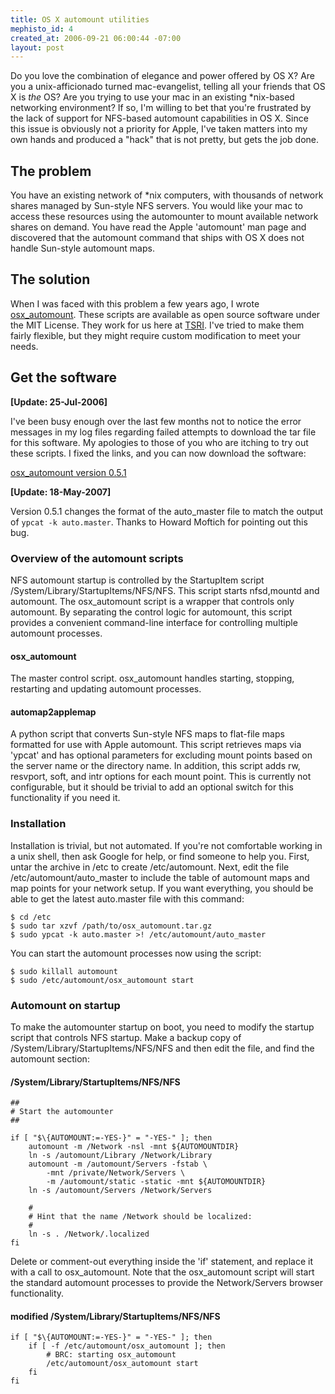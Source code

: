 ```yaml
--- 
title: OS X automount utilities
mephisto_id: 4
created_at: 2006-09-21 06:00:44 -07:00
layout: post
---
```

Do you love the combination of elegance and power offered by OS X? Are you a
unix-afficionado turned mac-evangelist, telling all your friends that OS X
is _the_ OS? Are you trying to use your mac in an existing \*nix-based
networking environment? If so, I'm willing to bet that you're frustrated by the
lack of support for NFS-based automount capabilities in OS X. Since this issue
is obviously not a priority for Apple, I've taken matters into my own hands and
produced a "hack" that is not pretty, but gets the job done.

## The problem ##
You have an existing network of \*nix computers, with thousands of network
shares managed by Sun-style NFS servers.  You would like your mac to access
these resources using the automounter to mount available network shares on
demand. You have read the Apple 'automount' man page and discovered that the
automount command that ships with OS X does not handle Sun-style automount
maps.

## The solution ##
When I was faced with this problem a few years ago, I wrote
[osx_automount][]. These
scripts are available as open source software under the MIT License. They work
for us here at [TSRI][]. I've tried to make them fairly
flexible, but they might require custom modification to meet your needs.

[osx_automount]: http://chapados.org/download/osx_automount.tar.gz
[tsri]: http://www.scripps.edu/

## Get the software ##
**[Update: 25-Jul-2006]**

I've been busy enough over the last few months not to notice the error messages
in my log files regarding failed attempts to download the tar file for this software.
My apologies to those of you who are itching to try out these scripts.
I fixed the links, and you can now download the software:

[osx_automount version 0.5.1][osx_automount]

**[Update: 18-May-2007]**

Version 0.5.1 changes the format of the auto_master file to match the output of `ypcat -k auto.master`. Thanks to Howard Moftich for pointing out this bug.   

### Overview of the automount scripts ###
NFS automount startup is controlled by the StartupItem script
/System/Library/StartupItems/NFS/NFS. This script starts nfsd,mountd and
automount. The osx_automount script is a wrapper that controls only automount.
By separating the control logic for automount, this script provides a
convenient command-line interface for controlling multiple automount processes.

#### osx_automount ####
The master control script.  osx_automount handles starting, stopping,
restarting and updating automount processes.

#### automap2applemap ####
A python script that converts Sun-style NFS maps to flat-file maps formatted
for use with Apple automount. This script retrieves maps via 'ypcat' and has
optional parameters for excluding mount points based on the server name or
the directory name. In addition, this script adds rw, resvport, soft, and
intr options for each mount point. This is currently not configurable, but it
should be trivial to add an optional switch for this functionality if you need
it.

### Installation ###
Installation is trivial, but not automated. If you're not comfortable working
in a unix shell, then ask Google for help, or find someone to help you. First,
untar the archive in /etc to create /etc/automount. Next, edit the file
/etc/automount/auto_master to include the table of automount maps and map
points for your network setup. If you want everything, you should be able to
get the latest auto.master file with this command:

    $ cd /etc
    $ sudo tar xzvf /path/to/osx_automount.tar.gz
    $ sudo ypcat -k auto.master >! /etc/automount/auto_master

You can start the automount processes now using the script:

    $ sudo killall automount
    $ sudo /etc/automount/osx_automount start

### Automount on startup ###
To make the automounter startup on boot, you need to modify the startup script
that controls NFS startup. Make a backup copy of
/System/Library/StartupItems/NFS/NFS and then  edit the file, and find the
automount section:

#### /System/Library/StartupItems/NFS/NFS ####

    ## 
    # Start the automounter
    ##
     
    if [ "$\{AUTOMOUNT:=-YES-}" = "-YES-" ]; then
        automount -m /Network -nsl -mnt ${AUTOMOUNTDIR}
        ln -s /automount/Library /Network/Library 
        automount -m /automount/Servers -fstab \
            -mnt /private/Network/Servers \
            -m /automount/static -static -mnt ${AUTOMOUNTDIR}
        ln -s /automount/Servers /Network/Servers
      
        # 
        # Hint that the name /Network should be localized:
        #
        ln -s . /Network/.localized
    fi

Delete or comment-out everything inside the 'if' statement, and replace it with
a call to osx\_automount. Note that the osx\_automount script will start the
standard automount processes to provide the Network/Servers browser
functionality.

#### modified /System/Library/StartupItems/NFS/NFS ####
    if [ "$\{AUTOMOUNT:=-YES-}" = "-YES-" ]; then
        if [ -f /etc/automount/osx_automount ]; then
            # BRC: starting osx_automount
            /etc/automount/osx_automount start
        fi
    fi
